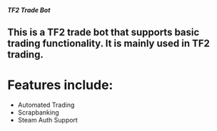 ##### TF2 Trade Bot
This is a TF2 trade bot that supports basic trading functionality. It is mainly used in TF2 trading.
-
# Features include:
* Automated Trading
* Scrapbanking
* Steam Auth Support
